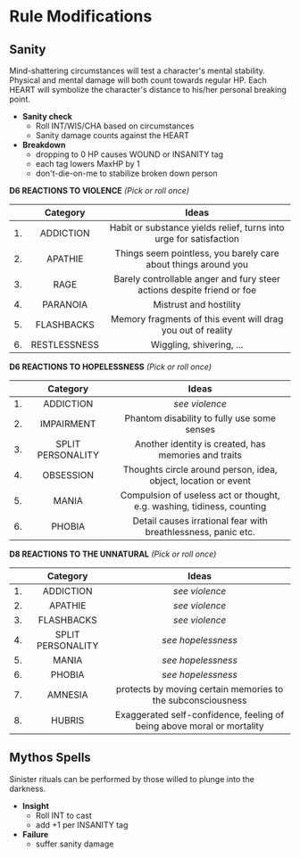 # Rule Modifications

## Sanity

Mind-shattering circumstances will test a character's mental stability. Physical and mental damage will both count 
towards regular HP. Each HEART will symbolize the character's distance to his/her personal breaking point.

- **Sanity check**
  - Roll INT/WIS/CHA based on circumstances
  - Sanity damage counts against the HEART
- **Breakdown**
  - dropping to 0 HP causes WOUND or INSANITY tag
  - each tag lowers MaxHP by 1
  - don't-die-on-me to stabilize broken down person

**D6 REACTIONS TO VIOLENCE** _(Pick or roll once)_

|     |   Category   |                                 Ideas                                  |
|:---:|:------------:|:----------------------------------------------------------------------:|
| 1.  |  ADDICTION   |   Habit or substance yields relief, turns into urge for satisfaction   |
| 2.  |   APATHIE    |     Things seem pointless, you barely care about things around you     |
| 3.  |     RAGE     | Barely controllable anger and fury steer actions despite friend or foe |
| 4.  |   PARANOIA   |                         Mistrust and hostility                         |
| 5.  |  FLASHBACKS  |      Memory fragments of this event will drag you out of reality       |
| 6.  | RESTLESSNESS |                        Wiggling, shivering, ...                        |

**D6 REACTIONS TO HOPELESSNESS** _(Pick or roll once)_

|    |     Category      |                                 Ideas                                  |
|:--:|:-----------------:|:----------------------------------------------------------------------:|
| 1. |     ADDICTION     |                             _see violence_                             |
| 2. |    IMPAIRMENT     |              Phantom disability to fully use some senses               |
| 3. | SPLIT PERSONALITY |          Another identity is created, has memories and traits          |
| 4. |     OBSESSION     |    Thoughts circle around person, idea,  object, location or event     |
| 5. |       MANIA       | Compulsion of useless act or thought, e.g. washing, tidiness, counting |
| 6. |      PHOBIA       |     Detail causes irrational fear with breathlessness, panic etc.      |

**D8 REACTIONS TO THE UNNATURAL** _(Pick or roll once)_

|     |     Category      |                                 Ideas                                  |
|:---:|:-----------------:|:----------------------------------------------------------------------:|
| 1.  |     ADDICTION     |                             _see violence_                             |
| 2.  |      APATHIE      |                             _see violence_                             |
| 3.  |    FLASHBACKS     |                             _see violence_                             |
| 4.  | SPLIT PERSONALITY |                           _see hopelessness_                           |
| 5.  |       MANIA       |                           _see hopelessness_                           |
| 6.  |      PHOBIA       |                           _see hopelessness_                           |
| 7.  |      AMNESIA      |      protects by moving certain memories to the subconsciousness       |
| 8.  |      HUBRIS       | Exaggerated self-confidence, feeling of being above moral or mortality |

## Mythos Spells

Sinister rituals can be performed by those willed to plunge into the darkness.

- **Insight**
  - Roll INT to cast
  - add +1 per INSANITY tag
- **Failure**
  - suffer sanity damage
